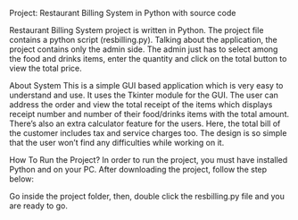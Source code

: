 Project: Restaurant Billing System in Python with source code

Restaurant Billing System project is written in Python. The project file contains a python script (resbilling.py). 
Talking about the application, the project contains only the admin side. The admin just has to select among the food and drinks items, 
enter the quantity and click on the total button to view the total price.

About System
This is a simple GUI based application which is very easy to understand and use. It uses the Tkinter module for the GUI. 
The user can address the order and view the total receipt of the items which displays receipt number and number of their food/drinks items with the total amount. 
There’s also an extra calculator feature for the users. Here, the total bill of the customer includes tax and service charges too. 
The design is so simple that the user won’t find any difficulties while working on it.

How To Run the Project?
In order to run the project, you must have installed Python and on your PC. After downloading the project, follow the step below:

Go inside the project folder, then, double click the resbilling.py file and you are ready to go.
